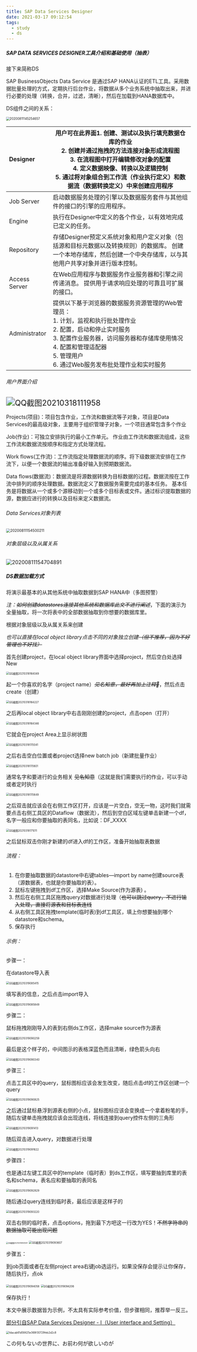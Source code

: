 ```yaml
---
title: SAP Data Services Designer
date: 2021-03-17 09:12:54
tags:
  - study
  - ds
---
```


##### SAP DATA SERVICES DESIGNER工具介绍和基础使用（抽表）

接下来简称DS

SAP BusinessObjects Data Service 是通过SAP HANA认证的ETL工具。采用数据批量处理的方式，定期执行后台作业，将数据从多个业务系统中抽取出来，并进行必要的处理（转换，合并，过滤，清晰），然后在加载到HANA数据库中。

DS组件之间的关系：

<img src="\img\20200811145254657.png" alt="20200811145254657" style="zoom:60%;" />

| Designer      | 用户可在此界面1. 创建、测试以及执行填充数据仓库的作业<br/>2. 创建并通过拖拽的方法连接对象形成流程图<br/>3. 在流程图中打开编辑修改对象的配置<br/>4. 定义数据映像、转换以及逻辑控制<br/>5. 通过将对象组合到工作流（作业执行定义）和数据流（数据转换定义）中来创建应用程序 |
| :------------ | ------------------------------------------------------------ |
| Job Server    | 启动数据服务处理的引擎以及数据服务套件与其他组件的接口的引擎的应用程序。 |
| Engine        | 执行在Designer中定义的各个作业，以有效地完成已定义的任务。   |
| Repository    | 存储Designer预定义系统对象和用户定义对象（包括源和目标元数据以及转换规则）的数据库。 创建一个本地存储库，然后创建一个中央存储库，以与其他用户共享对象并进行版本控制。 |
| Access Server | 在Web应用程序与数据服务作业服务器和引擎之间传递消息。 提供用于请求响应处理的可靠且可扩展的接口。 |
| Administrator | 提供以下基于浏览器的数据服务资源管理的Web管理员：<br/>1. 计划，监视和执行批处理作业<br/>2. 配置，启动和停止实时服务<br/>3. 配置作业服务器，访问服务器和存储库使用情况<br/>4. 配置和管理适配器<br/>5. 管理用户<br/>6. 通过Web服务发布批处理作业和实时服务 |

###### 用户界面介绍

<img class="bigimg" src="\img\QQ截图20210318111958.png" alt="QQ截图20210318111958" style="zoom:150%;" />

Projects(项目)：项目包含作业，工作流和数据流等子对象，项目是Data Services的最高级对象，主要用于组织管理子对象，一个项目通常包含多个作业

Job(作业)：可独立安排执行的最小工作单元。 作业由工作流和数据流组成，这些工作流和数据流按顺序和指定方式处理流程。

Work flows(工作流)：工作流指定处理数据流的顺序。将下级数据流安排在工作流下，以便一个数据流的输出准备好输入到预期数据流。

Data flows(数据流)：数据流是将源数据转换为目标数据的过程。数据流按在工作流中排列的顺序处理数据。数据流定义了数据服务需要完成的基本任务。 基本任务是将数据从一个或多个源移动到一个或多个目标表或文件。通过标识提取数据的源，数据应进行的转换以及目标来定义数据流。

######   Data Services对象列表

<img src="\img\20200811154500211.png" alt="20200811154500211" style="zoom:70%;" />

######   对象层级以及从属关系

<img src="\img\20200811154704891.png" alt="20200811154704891" style="zoom:100%;" />

##### DS数据加载方式

将演示最基本的从其他系统中抽取数据到SAP HANA中（多图预警）

*注：~~如何创建datastores连接其他系统和数据库此文不进行阐述~~*，下面的演示为全量抽取，将一次将表中的全部数据抽取到你想要的数据库里。

根据对象层级以及从属关系来创建

*也可以直接在local object library点击不同的对象独立创建~~（但不推荐，因为不好管理也不好找）~~*

首先创建project，在local object library界面中选择project，然后空白处选择New

<img src="\img\QQ截图20210318164049.png" alt="QQ截图20210318164049" style="zoom:50%;" />

起一个你喜欢的名字（project name）*~~见名知意，最好再加上注释🙏~~*，然后点击create（创建）

<img src="\img\QQ截图20210318164227.png" alt="QQ截图20210318164227" style="zoom:50%;" />

之后再local object library中右击刚刚创建的project，点击open（打开）

<img src="\img\QQ截图20210318164346.png" alt="QQ截图20210318164346" style="zoom:50%;" />

它就会在project Area上显示树状图

<img src="\img\QQ截图20210318170041.png" alt="QQ截图20210318170041" style="zoom:50%;" />

之后右击空白位置或者project选择new batch job（新建批量作业）

<img src="\img\QQ截图20210318170601.png" alt="QQ截图20210318170601" style="zoom:50%;" />

通常名字和要进行的业务相关 ~~见名知意~~（这就是我们需要执行的作业，可以手动或者定时执行

<img src="\img\QQ截图20210318170649.png" alt="QQ截图20210318170649" style="zoom:50%;" />

之后双击就应该会在右侧工作区打开，应该是一片空白，空无一物，这时我们就需要点击右侧工具区的Dataflow（数据流），然后到空白区域左键单击新建一个df，名字一般应和你要抽取的表同名，比如说：DF_XXXX

<img src="\img\QQ截图20210318171011.png" alt="QQ截图20210318171011" style="zoom:50%;" />

之后鼠标双击你刚才新建的df进入df的工作区，准备开始抽取表数据

###### 流程：

1. 在你要抽取数据的datastore中右键tables—import by name创建source表（源数据表，也就是你要抽取的表）。
2. 鼠标左键拖拽到df工作区，选择Make Source(作为源表)  。
3. 然后在右侧工具区拖拽query对数据进行处理（~~也可以跳过query，不进行输入处理，直接将源表和目标表连线~~
4. 从右侧工具区拖拽template(临时表)到df工具区，填上你想要抽到哪个datastore和schema。
5. 保存执行

###### 示例：

步骤一：

在datastore导入表

<img src="\img\QQ截图20210319085415.png" alt="QQ截图20210319085415" style="zoom:50%;" />

填写表的信息，之后点击import导入

<img src="\img\QQ截图20210319085849.png" alt="QQ截图20210319085849" style="zoom:50%;" />

步骤二：

鼠标拖拽刚刚导入的表到右侧ds工作区，选择make source作为源表

<img src="\img\QQ截图20210319090259.png" alt="QQ截图20210319090259" style="zoom:50%;" />

最后是这个样子的，中间图示的表格深蓝色而且清晰，绿色箭头向右

<img src="\img\QQ截图20210319090340.png" alt="QQ截图20210319090340" style="zoom:50%;" />

步骤三：

点击工具区中的query，鼠标图标应该会发生改变，随后点击df的工作区创建一个query

<img src="\img\QQ截图20210319090825.png" alt="QQ截图20210319090825" style="zoom:50%;" />

之后通过鼠标悬浮到源表右侧的小点，鼠标图标应该会变换成一个拿着粉笔的手，随后左键单击拖拽就应该会出现连线，将线连接到query控件左侧的三角形

<img src="\img\QQ截图20210319091413.png" alt="QQ截图20210319091413" style="zoom:50%;" />

随后双击进入query，对数据进行处理

<img src="\img\QQ截图20210319091622.png" alt="QQ截图20210319091622" style="zoom: 50%;" />

步骤四：

也是通过左键工具区中的template（临时表）到ds工作区，填写要抽到库里的表名和schema，表名应和要抽取的表同名

<img src="\img\QQ截图20210319092829.png" alt="QQ截图20210319092829" style="zoom: 50%;" />

随后通过query连线到临时表，最后应该是这样子的

<img src="\img\QQ截图20210319093220.png" alt="QQ截图20210319093220" style="zoom:50%;" />

双击右侧的临时表，点击options，拖到最下方吧这一行改为YES！~~不然字符串的数据抽取可能出现问题~~

<img src="\img\QQ截图20210319093541.png" alt="QQ截图20210319093541" style="zoom:33%;" />

<img src="\img\QQ截图20210319093607.png" alt="QQ截图20210319093607" style="zoom:50%;" />

步骤五：

到job页面或者在左侧project area右键job选运行。如果没保存会提示让你保存，随后执行，点ok

<img src="\img\QQ截图20210319094058.png" alt="QQ截图20210319094058" style="zoom:50%;" />

<img src="\img\QQ截图20210319094206.png" alt="QQ截图20210319094206" style="zoom:50%;" />

保存执行！

本文中展示数据皆为示例，不太具有实际参考价值，但步骤相同，推荐举一反三。

[部分引自SAP Data Services Designer - Ⅰ（User interface and Setting）](https://blog.csdn.net/JanoZhuo/article/details/107934029)

<img class="litimg" src="\img\fdacab61d58425e368f30729feb2d2c8.jpg" alt="fdacab61d58425e368f30729feb2d2c8" style="zoom:50%;" />

この何もないの世界に、お前わ何が欲しいのが



























